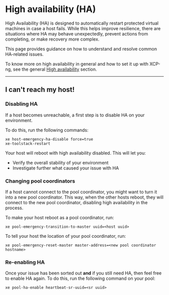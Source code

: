 # High availability (HA)

High Availability (HA) is designed to automatically restart protected virtual machines in case a host fails. While this helps improve resilience, there are situations where HA may behave unexpectedly, prevent actions from completing, or make recovery more complex.

This page provides guidance on how to understand and resolve common HA-related issues.

To know more on high availability in general and how to set it up with XCP-ng, see the general [High availability](/management/ha/) section.

---

## I can't reach my host!

### Disabling HA

If a host becomes unreachable, a first step is to disable HA on your environment.

To do this, run the following commands:

```
xe host-emergency-ha-disable force=true
xe-toolstack-restart
```

Your host will reboot with high availability disabled. This will let you:

- Verify the overall stability of your environment
- Investigate further what caused your issue with HA

### Changing pool coordinators

If a host cannot connect to the pool coordinator, you might want to turn it into a new pool coordinator. This way, when the other hosts reboot, they will connect to the new pool coordinator, disabling high availability in the process.

To make your host reboot as a pool coordinator, run:

```
xe pool-emergency-transition-to-master uuid=<host uuid>
```

To tell your host the location of your pool coordinator, run:

```
xe pool-emergency-reset-master master-address=<new pool coordinator hostname>
```

### Re-enabling HA

Once your issue has been sorted out **and** if you still need HA, then feel free to enable HA again. To do this, run the following command on your pool:

```
xe pool-ha-enable heartbeat-sr-uuid=<sr uuid>
```